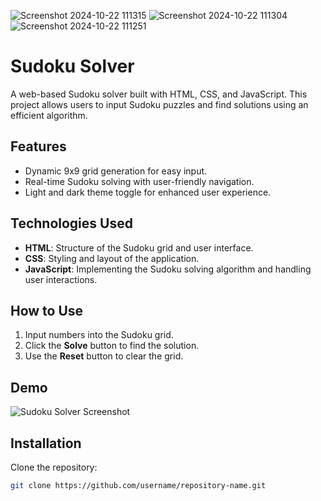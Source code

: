 ![Screenshot 2024-10-22 111315](https://github.com/user-attachments/assets/27d4d180-05ff-4c4d-ae37-64fb13568714)
![Screenshot 2024-10-22 111304](https://github.com/user-attachments/assets/caba31c2-23c4-4f2f-a7d4-ee133a2dd51a)
![Screenshot 2024-10-22 111251](https://github.com/user-attachments/assets/8be9b609-9959-474b-9945-7f814524313c)


# Sudoku Solver

A web-based Sudoku solver built with HTML, CSS, and JavaScript. This project allows users to input Sudoku puzzles and find solutions using an efficient algorithm.

## Features

- Dynamic 9x9 grid generation for easy input.
- Real-time Sudoku solving with user-friendly navigation.
- Light and dark theme toggle for enhanced user experience.

## Technologies Used

- **HTML**: Structure of the Sudoku grid and user interface.
- **CSS**: Styling and layout of the application.
- **JavaScript**: Implementing the Sudoku solving algorithm and handling user interactions.

## How to Use

1. Input numbers into the Sudoku grid.
2. Click the **Solve** button to find the solution.
3. Use the **Reset** button to clear the grid.

## Demo

![Sudoku Solver Screenshot](https://github.com/username/repository-name/raw/main/sudoku-solver.png)

## Installation

Clone the repository:

```bash
git clone https://github.com/username/repository-name.git

